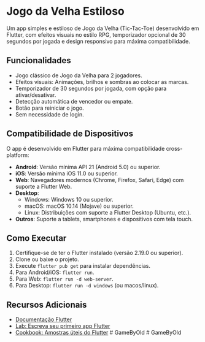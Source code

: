 # Jogo da Velha Estiloso

Um app simples e estiloso de Jogo da Velha (Tic-Tac-Toe) desenvolvido em Flutter, com efeitos visuais no estilo RPG, temporizador opcional de 30 segundos por jogada e design responsivo para máxima compatibilidade.

## Funcionalidades
- Jogo clássico de Jogo da Velha para 2 jogadores.
- Efeitos visuais: Animações, brilhos e sombras ao colocar as marcas.
- Temporizador de 30 segundos por jogada, com opção para ativar/desativar.
- Detecção automática de vencedor ou empate.
- Botão para reiniciar o jogo.
- Sem necessidade de login.

## Compatibilidade de Dispositivos
O app é desenvolvido em Flutter para máxima compatibilidade cross-platform:

- **Android**: Versão mínima API 21 (Android 5.0) ou superior.
- **iOS**: Versão mínima iOS 11.0 ou superior.
- **Web**: Navegadores modernos (Chrome, Firefox, Safari, Edge) com suporte a Flutter Web.
- **Desktop**:
  - Windows: Windows 10 ou superior.
  - macOS: macOS 10.14 (Mojave) ou superior.
  - Linux: Distribuições com suporte a Flutter Desktop (Ubuntu, etc.).
- **Outros**: Suporte a tablets, smartphones e dispositivos com tela touch.

## Como Executar
1. Certifique-se de ter o Flutter instalado (versão 2.19.0 ou superior).
2. Clone ou baixe o projeto.
3. Execute `flutter pub get` para instalar dependências.
4. Para Android/iOS: `flutter run`.
5. Para Web: `flutter run -d web-server`.
6. Para Desktop: `flutter run -d windows` (ou macos/linux).

## Recursos Adicionais
- [Documentação Flutter](https://docs.flutter.dev/)
- [Lab: Escreva seu primeiro app Flutter](https://docs.flutter.dev/get-started/codelab)
- [Cookbook: Amostras úteis do Flutter](https://docs.flutter.dev/cookbook)
#   G a m e B y O l d  
 #   G a m e B y O l d  
 